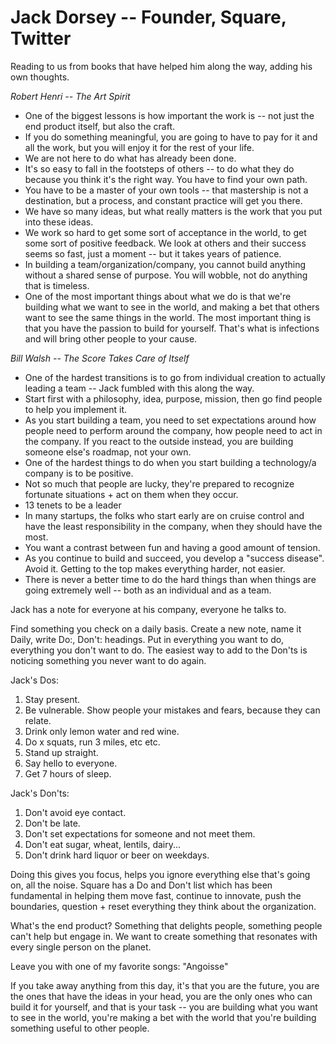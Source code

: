 Jack Dorsey -- Founder, Square, Twitter
=======================================

Reading to us from books that have helped him along the way, adding his own thoughts.

_Robert Henri -- The Art Spirit_

* One of the biggest lessons is how important the work is -- not just the end product itself, but also the craft.
* If you do something meaningful, you are going to have to pay for it and all the work, but you will enjoy it for the rest of your life.
* We are not here to do what has already been done.
* It's so easy to fall in the footsteps of others -- to do what they do because you think it's the right way. You have to find your own path.
* You have to be a master of your own tools -- that mastership is not a destination, but a process, and constant practice will get you there.
* We have so many ideas, but what really matters is the work that you put into these ideas.
* We work so hard to get some sort of acceptance in the world, to get some sort of positive feedback. We look at others and their success seems so fast, just a moment -- but it takes years of patience.
* In building a team/organization/company, you cannot build anything without a shared sense of purpose. You will wobble, not do anything that is timeless.
* One of the most important things about what we do is that we're building what we want to see in the world, and making a bet that others want to see the same things in the world. The most important thing is that you have the passion to build for yourself. That's what is infections and will bring other people to your cause.

_Bill Walsh -- The Score Takes Care of Itself_

* One of the hardest transitions is to go from individual creation to actually leading a team -- Jack fumbled with this along the way.
* Start first with a philosophy, idea, purpose, mission, then go find people to help you implement it.
* As you start building a team, you need to set expectations around how people need to perform around the company, how people need to act in the company. If you react to the outside instead, you are building someone else's roadmap, not your own.
* One of the hardest things to do when you start building a technology/a company is to be positive.
* Not so much that people are lucky, they're prepared to recognize fortunate situations + act on them when they occur.
* 13 tenets to be a leader
* In many startups, the folks who start early are on cruise control and have the least responsibility in the company, when they should have the most.
* You want a contrast between fun and having a good amount of tension.
* As you continue to build and succeed, you develop a "success disease". Avoid it. Getting to the top makes everything harder, not easier.
* There is never a better time to do the hard things than when things are going extremely well -- both as an individual and as a team.

Jack has a note for everyone at his company, everyone he talks to.

Find something you check on a daily basis. Create a new note, name it Daily, write Do:, Don't: headings. Put in everything you want to do, everything you don't want to do. The easiest way to add to the Don'ts is noticing something you never want to do again.

Jack's Dos:

1. Stay present.
2. Be vulnerable. Show people your mistakes and fears, because they can relate.
3. Drink only lemon water and red wine.
4. Do x squats, run 3 miles, etc etc.
5. Stand up straight.
6. Say hello to everyone.
7. Get 7 hours of sleep.

Jack's Don'ts:

1. Don't avoid eye contact.
2. Don't be late.
3. Don't set expectations for someone and not meet them.
4. Don't eat sugar, wheat, lentils, dairy...
5. Don't drink hard liquor or beer on weekdays.

Doing this gives you focus, helps you ignore everything else that's going on, all the noise. Square has a Do and Don't list which has been fundamental in helping them move fast, continue to innovate, push the boundaries, question + reset everything they think about the organization.

What's the end product? Something that delights people, something people can't help but engage in. We want to create something that resonates with every single person on the planet.

Leave you with one of my favorite songs: "Angoisse"

If you take away anything from this day, it's that you are the future, you are the ones that have the ideas in your head, you are the only ones who can build it for yourself, and that is your task -- you are building what you want to see in the world, you're making a bet with the world that you're building something useful to other people.